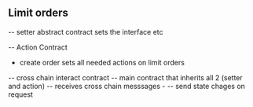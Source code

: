 ## Limit orders

-- setter abstract contract 
sets the interface etc

-- Action Contract
- create order
sets all needed actions on limit orders

-- cross chain interact contract -- main contract that inherits all 2 (setter and action)
-- receives cross chain messsages - 
-- send state chages on request